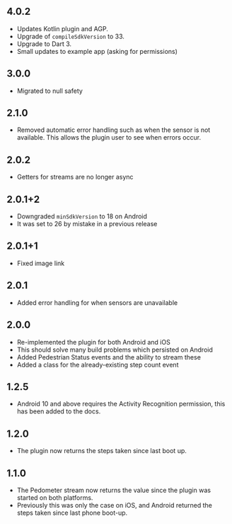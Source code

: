 ## 4.0.2

- Updates Kotlin plugin and AGP.
- Upgrade of `compileSdkVersion` to 33.
- Upgrade to Dart 3.
- Small updates to example app (asking for permissions)

## 3.0.0

- Migrated to null safety

## 2.1.0

- Removed automatic error handling such as when the sensor is not available. This allows the plugin user to see when errors occur.

## 2.0.2

- Getters for streams are no longer async

## 2.0.1+2

- Downgraded `minSdkVersion` to 18 on Android
- It was set to 26 by mistake in a previous release

## 2.0.1+1

- Fixed image link

## 2.0.1

- Added error handling for when sensors are unavailable

## 2.0.0

- Re-implemented the plugin for both Android and iOS
- This should solve many build problems which persisted on Android
- Added Pedestrian Status events and the ability to stream these
- Added a class for the already-existing step count event

## 1.2.5

- Android 10 and above requires the Activity Recognition permission, this has been added to the docs.

## 1.2.0

- The plugin now returns the steps taken since last boot up.

## 1.1.0

- The Pedometer stream now returns the value since the plugin was started on both platforms.
- Previously this was only the case on iOS, and Android returned the steps taken since last phone boot-up.
